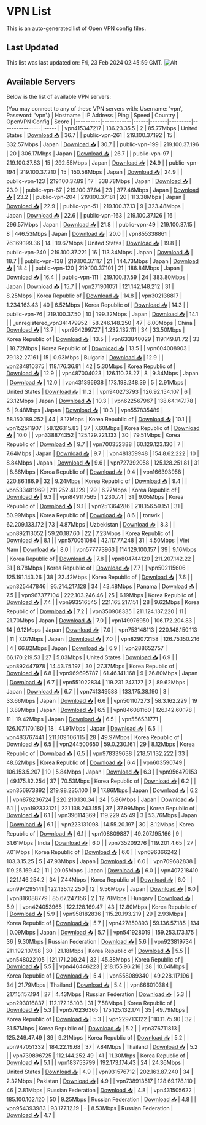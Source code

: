 # VPN List

This is an auto-generated list of Open VPN config files.

## Last Updated

This list was last updated on: Fri, 23 Feb 2024 02:45:59 GMT.
![Alt](https://repobeats.axiom.co/api/embed/186b98318ef1479477931607c1ad7d823f12451f.svg "Repobeats analytics image")

## Available Servers

Below is the list of available VPN servers:

(You may connect to any of these VPN servers with: Username: 'vpn', Password: 'vpn'.)
| Hostname | IP Address | Ping | Speed | Country | OpenVPN Config | Score |
|----------|------------|------|-------|---------|----------------| ----- |
| vpn415347217 | 136.23.35.5 | 2 | 85.77Mbps | United States | [Download 📥](./configs/server_0_US.ovpn) | 36.7 |
| public-vpn-261 | 219.100.37.192 | 15 | 332.57Mbps | Japan | [Download 📥](./configs/server_1_JP.ovpn) | 30.7 |
| public-vpn-199 | 219.100.37.196 | 20 | 306.17Mbps | Japan | [Download 📥](./configs/server_2_JP.ovpn) | 26.7 |
| public-vpn-97 | 219.100.37.83 | 15 | 292.55Mbps | Japan | [Download 📥](./configs/server_3_JP.ovpn) | 24.9 |
| public-vpn-194 | 219.100.37.210 | 15 | 150.58Mbps | Japan | [Download 📥](./configs/server_4_JP.ovpn) | 24.9 |
| public-vpn-123 | 219.100.37.89 | 17 | 338.78Mbps | Japan | [Download 📥](./configs/server_5_JP.ovpn) | 23.9 |
| public-vpn-67 | 219.100.37.84 | 23 | 377.46Mbps | Japan | [Download 📥](./configs/server_6_JP.ovpn) | 23.2 |
| public-vpn-204 | 219.100.37.181 | 20 | 113.38Mbps | Japan | [Download 📥](./configs/server_7_JP.ovpn) | 22.9 |
| public-vpn-51 | 219.100.37.13 | 9 | 323.48Mbps | Japan | [Download 📥](./configs/server_8_JP.ovpn) | 22.6 |
| public-vpn-163 | 219.100.37.126 | 16 | 296.57Mbps | Japan | [Download 📥](./configs/server_9_JP.ovpn) | 21.8 |
| public-vpn-49 | 219.100.37.15 | 8 | 446.53Mbps | Japan | [Download 📥](./configs/server_10_JP.ovpn) | 20.0 |
| vpn855338861 | 76.169.199.36 | 14 | 19.67Mbps | United States | [Download 📥](./configs/server_11_US.ovpn) | 19.8 |
| public-vpn-240 | 219.100.37.221 | 16 | 113.34Mbps | Japan | [Download 📥](./configs/server_12_JP.ovpn) | 18.7 |
| public-vpn-138 | 219.100.37.117 | 21 | 144.73Mbps | Japan | [Download 📥](./configs/server_13_JP.ovpn) | 18.4 |
| public-vpn-120 | 219.100.37.101 | 21 | 186.84Mbps | Japan | [Download 📥](./configs/server_14_JP.ovpn) | 16.4 |
| public-vpn-111 | 219.100.37.59 | 24 | 383.80Mbps | Japan | [Download 📥](./configs/server_15_JP.ovpn) | 15.7 |
| vpn271901051 | 121.142.148.212 | 31 | 8.25Mbps | Korea Republic of | [Download 📥](./configs/server_16_KR.ovpn) | 14.8 |
| vpn302138817 | 1.234.163.43 | 40 | 6.52Mbps | Korea Republic of | [Download 📥](./configs/server_17_KR.ovpn) | 14.3 |
| public-vpn-76 | 219.100.37.50 | 10 | 199.32Mbps | Japan | [Download 📥](./configs/server_18_JP.ovpn) | 14.1 |
| _unregistered_vpn341479952 | 58.246.148.250 | 47 | 8.00Mbps | China | [Download 📥](./configs/server_19_CN.ovpn) | 13.7 |
| vpn964299727 | 1.232.132.111 | 34 | 33.50Mbps | Korea Republic of | [Download 📥](./configs/server_20_KR.ovpn) | 13.5 |
| vpn633840029 | 119.149.81.72 | 33 | 18.72Mbps | Korea Republic of | [Download 📥](./configs/server_21_KR.ovpn) | 13.5 |
| vpn604008903 | 79.132.27.161 | 15 | 0.93Mbps | Bulgaria | [Download 📥](./configs/server_22_BG.ovpn) | 12.9 |
| vpn284810375 | 118.176.36.81 | 42 | 5.30Mbps | Korea Republic of | [Download 📥](./configs/server_23_KR.ovpn) | 12.9 |
| vpn487004023 | 126.110.28.27 | 8 | 9.34Mbps | Japan | [Download 📥](./configs/server_24_JP.ovpn) | 12.0 |
| vpn431396938 | 173.198.248.39 | 5 | 2.91Mbps | United States | [Download 📥](./configs/server_25_US.ovpn) | 11.2 |
| vpn940273793 | 126.92.154.107 | 6 | 23.12Mbps | Japan | [Download 📥](./configs/server_26_JP.ovpn) | 10.3 |
| vpn622567967 | 138.64.147.178 | 6 | 9.48Mbps | Japan | [Download 📥](./configs/server_27_JP.ovpn) | 10.3 |
| vpn557835489 | 58.150.189.252 | 44 | 8.17Mbps | Korea Republic of | [Download 📥](./configs/server_28_KR.ovpn) | 10.1 |
| vpn152511907 | 58.126.115.83 | 37 | 7.60Mbps | Korea Republic of | [Download 📥](./configs/server_29_KR.ovpn) | 10.0 |
| vpn338874352 | 125.129.221.133 | 30 | 79.51Mbps | Korea Republic of | [Download 📥](./configs/server_30_KR.ovpn) | 9.7 |
| vpn700352388 | 60.129.123.130 | 7 | 7.64Mbps | Japan | [Download 📥](./configs/server_31_JP.ovpn) | 9.7 |
| vpn481359948 | 154.8.62.222 | 10 | 8.84Mbps | Japan | [Download 📥](./configs/server_32_JP.ovpn) | 9.6 |
| vpn727392058 | 125.128.251.81 | 31 | 8.86Mbps | Korea Republic of | [Download 📥](./configs/server_33_KR.ovpn) | 9.4 |
| vpn166393958 | 220.86.186.9 | 32 | 9.24Mbps | Korea Republic of | [Download 📥](./configs/server_34_KR.ovpn) | 9.4 |
| vpn533481969 | 211.252.41.129 | 29 | 6.27Mbps | Korea Republic of | [Download 📥](./configs/server_35_KR.ovpn) | 9.3 |
| vpn849117565 | 1.230.7.4 | 31 | 9.05Mbps | Korea Republic of | [Download 📥](./configs/server_36_KR.ovpn) | 9.1 |
| vpn251364286 | 218.156.59.151 | 31 | 50.99Mbps | Korea Republic of | [Download 📥](./configs/server_37_KR.ovpn) | 8.6 |
| torsvik | 62.209.133.172 | 73 | 4.87Mbps | Uzbekistan | [Download 📥](./configs/server_38_UZ.ovpn) | 8.3 |
| vpn892113052 | 59.20.187.60 | 22 | 7.23Mbps | Korea Republic of | [Download 📥](./configs/server_39_KR.ovpn) | 8.1 |
| vpn570051084 | 42.117.77.248 | 31 | 4.50Mbps | Viet Nam | [Download 📥](./configs/server_40_VN.ovpn) | 8.0 |
| vpn577773963 | 114.129.100.157 | 39 | 9.16Mbps | Korea Republic of | [Download 📥](./configs/server_41_KR.ovpn) | 7.8 |
| vpn804744120 | 211.207.142.22 | 31 | 8.78Mbps | Korea Republic of | [Download 📥](./configs/server_42_KR.ovpn) | 7.7 |
| vpn502115606 | 125.191.143.26 | 38 | 22.42Mbps | Korea Republic of | [Download 📥](./configs/server_43_KR.ovpn) | 7.6 |
| vpn325447846 | 95.214.217.128 | 34 | 43.48Mbps | Panama | [Download 📥](./configs/server_44_PA.ovpn) | 7.5 |
| vpn967377104 | 222.103.246.46 | 25 | 6.19Mbps | Korea Republic of | [Download 📥](./configs/server_45_KR.ovpn) | 7.4 |
| vpn993516545 | 221.165.217.151 | 28 | 9.62Mbps | Korea Republic of | [Download 📥](./configs/server_46_KR.ovpn) | 7.2 |
| vpn350908335 | 211.124.137.220 | 11 | 21.70Mbps | Japan | [Download 📥](./configs/server_47_JP.ovpn) | 7.0 |
| vpn149976950 | 106.172.204.83 | 14 | 9.12Mbps | Japan | [Download 📥](./configs/server_48_JP.ovpn) | 7.0 |
| vpn753148113 | 220.148.150.113 | 11 | 7.07Mbps | Japan | [Download 📥](./configs/server_49_JP.ovpn) | 7.0 |
| vpn829072158 | 126.75.150.216 | 4 | 66.82Mbps | Japan | [Download 📥](./configs/server_50_JP.ovpn) | 6.9 |
| vpn288652757 | 66.170.219.53 | 27 | 5.03Mbps | United States | [Download 📥](./configs/server_51_US.ovpn) | 6.9 |
| vpn892447978 | 14.43.75.197 | 30 | 27.37Mbps | Korea Republic of | [Download 📥](./configs/server_52_KR.ovpn) | 6.8 |
| vpn969695787 | 61.46.141.168 | 9 | 26.80Mbps | Japan | [Download 📥](./configs/server_53_JP.ovpn) | 6.7 |
| vpn551022834 | 119.231.247.127 | 2 | 89.62Mbps | Japan | [Download 📥](./configs/server_54_JP.ovpn) | 6.7 |
| vpn741349588 | 133.175.38.190 | 3 | 33.66Mbps | Japan | [Download 📥](./configs/server_55_JP.ovpn) | 6.6 |
| vpn501107273 | 58.3.162.229 | 19 | 3.89Mbps | Japan | [Download 📥](./configs/server_56_JP.ovpn) | 6.5 |
| vpn846081160 | 126.142.60.178 | 11 | 19.42Mbps | Japan | [Download 📥](./configs/server_57_JP.ovpn) | 6.5 |
| vpn556531771 | 126.107.170.180 | 18 | 41.91Mbps | Japan | [Download 📥](./configs/server_58_JP.ovpn) | 6.5 |
| vpn483767441 | 211.109.106.115 | 28 | 49.97Mbps | Korea Republic of | [Download 📥](./configs/server_59_KR.ovpn) | 6.5 |
| vpn244500650 | 59.0.230.161 | 29 | 8.12Mbps | Korea Republic of | [Download 📥](./configs/server_60_KR.ovpn) | 6.5 |
| vpn978339638 | 218.51.132.222 | 33 | 48.62Mbps | Korea Republic of | [Download 📥](./configs/server_61_KR.ovpn) | 6.4 |
| vpn603590749 | 106.153.5.207 | 10 | 5.84Mbps | Japan | [Download 📥](./configs/server_62_JP.ovpn) | 6.3 |
| vpn956479153 | 49.175.82.254 | 37 | 70.53Mbps | Korea Republic of | [Download 📥](./configs/server_63_KR.ovpn) | 6.2 |
| vpn356973892 | 219.98.235.100 | 9 | 17.86Mbps | Japan | [Download 📥](./configs/server_64_JP.ovpn) | 6.2 |
| vpn878236724 | 220.210.130.34 | 24 | 5.86Mbps | Japan | [Download 📥](./configs/server_65_JP.ovpn) | 6.1 |
| vpn192333121 | 221.138.243.155 | 37 | 37.99Mbps | Korea Republic of | [Download 📥](./configs/server_66_KR.ovpn) | 6.1 |
| vpn396114369 | 119.229.45.49 | 3 | 53.76Mbps | Japan | [Download 📥](./configs/server_67_JP.ovpn) | 6.1 |
| vpn223131098 | 14.55.20.197 | 30 | 8.12Mbps | Korea Republic of | [Download 📥](./configs/server_68_KR.ovpn) | 6.1 |
| vpn108809887 | 49.207.195.166 | 9 | 31.61Mbps | India | [Download 📥](./configs/server_69_IN.ovpn) | 6.0 |
| vpn735209276 | 119.201.4.65 | 27 | 7.01Mbps | Korea Republic of | [Download 📥](./configs/server_70_KR.ovpn) | 6.0 |
| vpn696366242 | 103.3.15.25 | 5 | 47.93Mbps | Japan | [Download 📥](./configs/server_71_JP.ovpn) | 6.0 |
| vpn709682838 | 119.25.169.42 | 11 | 20.05Mbps | Japan | [Download 📥](./configs/server_72_JP.ovpn) | 6.0 |
| vpn407218410 | 221.146.254.2 | 34 | 7.44Mbps | Korea Republic of | [Download 📥](./configs/server_73_KR.ovpn) | 6.0 |
| vpn994295141 | 122.135.12.250 | 12 | 9.56Mbps | Japan | [Download 📥](./configs/server_74_JP.ovpn) | 6.0 |
| vpn816088779 | 85.67.247.156 | 2 | 12.78Mbps | Hungary | [Download 📥](./configs/server_75_HU.ovpn) | 5.9 |
| vpn424053965 | 122.128.169.47 | 43 | 12.80Mbps | Korea Republic of | [Download 📥](./configs/server_76_KR.ovpn) | 5.9 |
| vpn958182836 | 115.20.193.219 | 29 | 2.93Mbps | Korea Republic of | [Download 📥](./configs/server_77_KR.ovpn) | 5.7 |
| vpn427850893 | 59.136.57.185 | 134 | 0.09Mbps | Japan | [Download 📥](./configs/server_78_JP.ovpn) | 5.7 |
| vpn541928019 | 159.253.173.175 | 36 | 9.30Mbps | Russian Federation | [Download 📥](./configs/server_79_RU.ovpn) | 5.6 |
| vpn923819734 | 211.192.107.98 | 30 | 21.18Mbps | Korea Republic of | [Download 📥](./configs/server_80_KR.ovpn) | 5.5 |
| vpn548022105 | 121.171.209.24 | 32 | 45.38Mbps | Korea Republic of | [Download 📥](./configs/server_81_KR.ovpn) | 5.5 |
| vpn446446223 | 218.155.96.216 | 28 | 10.64Mbps | Korea Republic of | [Download 📥](./configs/server_82_KR.ovpn) | 5.4 |
| vpn558089340 | 49.228.117.196 | 34 | 21.79Mbps | Thailand | [Download 📥](./configs/server_83_TH.ovpn) | 5.4 |
| vpn666010384 | 217.15.157.194 | 27 | 4.43Mbps | Russian Federation | [Download 📥](./configs/server_84_RU.ovpn) | 5.3 |
| vpn293016837 | 112.172.15.103 | 31 | 7.58Mbps | Korea Republic of | [Download 📥](./configs/server_85_KR.ovpn) | 5.3 |
| vpn576236365 | 175.125.132.174 | 35 | 49.79Mbps | Korea Republic of | [Download 📥](./configs/server_86_KR.ovpn) | 5.3 |
| vpn229713322 | 110.11.75.90 | 32 | 31.57Mbps | Korea Republic of | [Download 📥](./configs/server_87_KR.ovpn) | 5.2 |
| vpn376711813 | 125.249.47.49 | 39 | 9.21Mbps | Korea Republic of | [Download 📥](./configs/server_88_KR.ovpn) | 5.2 |
| vpn947051332 | 184.22.19.68 | 37 | 7.84Mbps | Thailand | [Download 📥](./configs/server_89_TH.ovpn) | 5.2 |
| vpn739896725 | 112.144.252.49 | 41 | 11.30Mbps | Korea Republic of | [Download 📥](./configs/server_90_KR.ovpn) | 5.1 |
| vpn183753799 | 192.173.174.43 | 24 | 24.36Mbps | United States | [Download 📥](./configs/server_91_US.ovpn) | 4.9 |
| vpn931576712 | 202.163.87.240 | 34 | 2.32Mbps | Pakistan | [Download 📥](./configs/server_92_PK.ovpn) | 4.9 |
| vpn738913517 | 128.69.178.110 | 46 | 2.81Mbps | Russian Federation | [Download 📥](./configs/server_93_RU.ovpn) | 4.8 |
| vpn431505622 | 185.100.102.120 | 50 | 9.25Mbps | Russian Federation | [Download 📥](./configs/server_94_RU.ovpn) | 4.8 |
| vpn954393983 | 93.177.12.19 | - | 8.53Mbps | Russian Federation | [Download 📥](./configs/server_95_RU.ovpn) | 4.7 |
